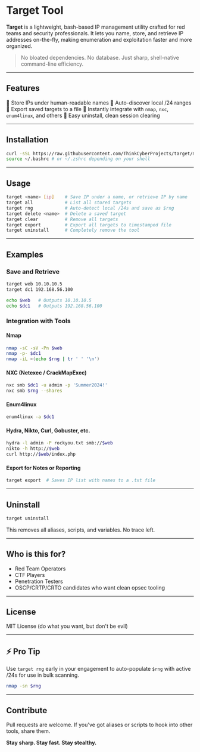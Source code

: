 # Target Tool

**Target** is a lightweight, bash-based IP management utility crafted for red teams and security professionals. It lets you name, store, and retrieve IP addresses on-the-fly, making enumeration and exploitation faster and more organized.

> No bloated dependencies. No database. Just sharp, shell-native command-line efficiency.

---

## Features

🔹 Store IPs under human-readable names
🔹 Auto-discover local /24 ranges
🔹 Export saved targets to a file
🔹 Instantly integrate with `nmap`, `nxc`, `enum4linux`, and others
🔹 Easy uninstall, clean session clearing

---

## Installation

```bash
curl -sSL https://raw.githubusercontent.com/ThinkCyberProjects/target/main/target_setup.sh | bash
source ~/.bashrc # or ~/.zshrc depending on your shell
```

---

## Usage

```bash
target <name> [ip]    # Save IP under a name, or retrieve IP by name
target all            # List all stored targets
target rng            # Auto-detect local /24s and save as $rng
target delete <name>  # Delete a saved target
target clear          # Remove all targets
target export         # Export all targets to timestamped file
target uninstall      # Completely remove the tool
```

---

## Examples

### Save and Retrieve
```bash
target web 10.10.10.5
target dc1 192.168.56.100

echo $web   # Outputs 10.10.10.5
echo $dc1   # Outputs 192.168.56.100
```

### Integration with Tools

#### **Nmap**
```bash
nmap -sC -sV -Pn $web
nmap -p- $dc1
nmap -iL <(echo $rng | tr ' ' '\n')
```

#### **NXC (Netexec / CrackMapExec)**
```bash
nxc smb $dc1 -u admin -p 'Summer2024!'
nxc smb $rng --shares
```

#### **Enum4linux**
```bash
enum4linux -a $dc1
```

#### **Hydra, Nikto, Curl, Gobuster, etc.**
```bash
hydra -l admin -P rockyou.txt smb://$web
nikto -h http://$web
curl http://$web/index.php
```

#### **Export for Notes or Reporting**
```bash
target export  # Saves IP list with names to a .txt file
```

---

## Uninstall
```bash
target uninstall
```
This removes all aliases, scripts, and variables. No trace left.

---

## Who is this for?
- Red Team Operators
- CTF Players
- Penetration Testers
- OSCP/CRTP/CRTO candidates who want clean opsec tooling

---

## License
MIT License (do what you want, but don't be evil)

---

## ⚡️ Pro Tip
Use `target rng` early in your engagement to auto-populate `$rng` with active /24s for use in bulk scanning.

```bash
nmap -sn $rng
```

---

## Contribute
Pull requests are welcome. If you've got aliases or scripts to hook into other tools, share them.

**Stay sharp. Stay fast. Stay stealthy.**
